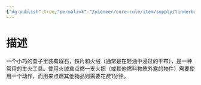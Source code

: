 ```yaml
---
{"dg-publish":true,"permalink":"/pioneer/core-rule/item/supply/tinderbox/","dgPassFrontmatter":true}
---
```


# 描述
一个小巧的盒子里装有燧石，铁片和火绒（通常是在轻油中浸过的干布），是一种常用的生火工具。使用火绒盒点燃一支火把（或其他燃料物质外露的物件）需要使用一个动作，而用来点燃其他物品则需要花费1分钟。